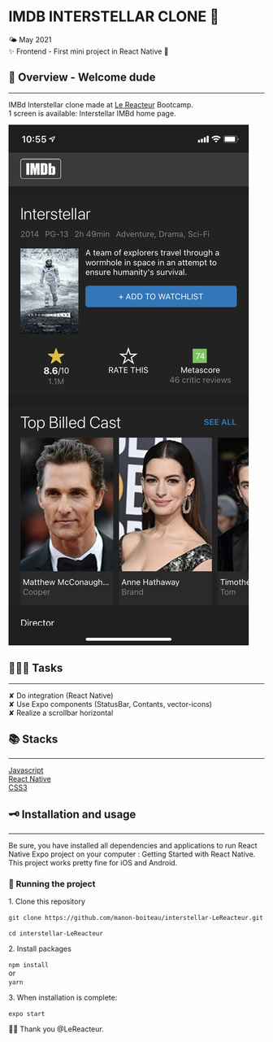 # IMDB INTERSTELLAR CLONE 🚀

🌤 May 2021  
✨ Frontend - First mini project in React Native 🤗

## 🌈 Overview - Welcome dude

---

IMBd Interstellar clone made at [Le Reacteur](https://www.lereacteur.io/) Bootcamp.  
1 screen is available: Interstellar IMBd home page.

![Interstellar IMDb page (iOs)](assets/interstellar-mobile.png)

## 👩🏻‍💻 Tasks

---

✘ Do integration (React Native)  
✘ Use Expo components (StatusBar, Contants, vector-icons)  
✘ Realize a scrollbar horizontal

## 📚 Stacks

---

[Javascript](https://www.w3schools.com/js/default.asp)  
[React Native](https://reactnative.dev/docs/getting-started)  
[CSS3](https://www.w3schools.com/css/default.asp)

## 🗝 Installation and usage

---

Be sure, you have installed all dependencies and applications to run React Native Expo project on your computer : Getting Started with React Native.
This project works pretty fine for iOS and Android.

### 🚙 Running the project

1️. Clone this repository

`git clone https://github.com/manon-boiteau/interstellar-LeReacteur.git`

`cd interstellar-LeReacteur`

2️. Install packages

`npm install`  
or  
`yarn`

3️. When installation is complete:

`expo start`

🙏🏻 Thank you @LeReacteur.
